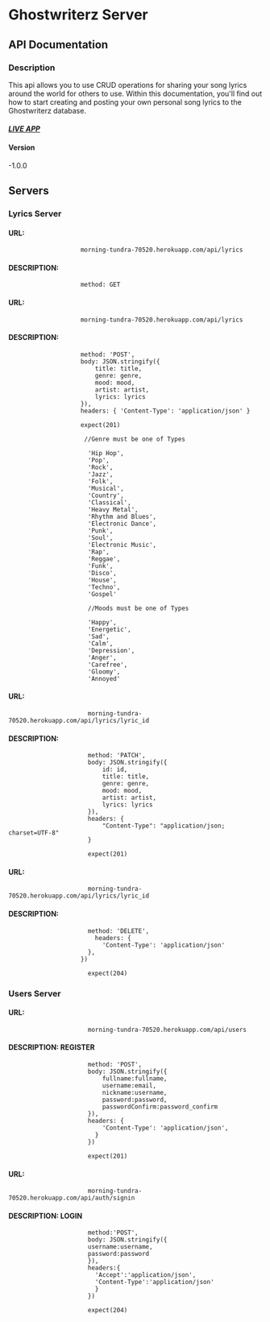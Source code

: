 # Ghostwriterz Server

## API Documentation

### Description

This api allows you to use CRUD operations for sharing your song lyrics around the world for others to use. Within this documentation, you'll find out how to start creating and posting your own personal song lyrics to the Ghostwriterz database.

#### *[LIVE APP](https://ghostwriterz-app.vercel.app/)*

#### Version

-1.0.0

## Servers

### Lyrics Server

#### URL: 

```
                    morning-tundra-70520.herokuapp.com/api/lyrics
```

#### DESCRIPTION:

 

``` 
                    method: GET 
```

#### URL: 

```
                    morning-tundra-70520.herokuapp.com/api/lyrics
```

#### DESCRIPTION: 

``` 
                    method: 'POST',
                    body: JSON.stringify({
                        title: title,
                        genre: genre,
                        mood: mood,
                        artist: artist,
                        lyrics: lyrics
                    }),
                    headers: { 'Content-Type': 'application/json' }

                    expect(201)
```      
```
                     //Genre must be one of Types

                      'Hip Hop',
                      'Pop',
                      'Rock',
                      'Jazz',
                      'Folk',
                      'Musical',
                      'Country',
                      'Classical',
                      'Heavy Metal',
                      'Rhythm and Blues',
                      'Electronic Dance',
                      'Punk',
                      'Soul',
                      'Electronic Music',
                      'Rap',
                      'Reggae',
                      'Funk',
                      'Disco',
                      'House',
                      'Techno',
                      'Gospel'
``` 

```
                      //Moods must be one of Types

                      'Happy',
                      'Energetic',
                      'Sad',
                      'Calm',
                      'Depression',
                      'Anger',
                      'Carefree',
                      'Gloomy',
                      'Annoyed'
``` 

#### URL:

```
                      morning-tundra-70520.herokuapp.com/api/lyrics/lyric_id
```

#### DESCRIPTION: 

```
                      method: 'PATCH',
                      body: JSON.stringify({
                          id: id,
                          title: title,
                          genre: genre,
                          mood: mood,
                          artist: artist,
                          lyrics: lyrics
                      }),
                      headers: {
                          "Content-Type": "application/json; charset=UTF-8"
                      }

                      expect(201)
``` 

#### URL: 

```
                      morning-tundra-70520.herokuapp.com/api/lyrics/lyric_id
```

#### DESCRIPTION: 

```
                      method: 'DELETE',
                        headers: {
                          'Content-Type': 'application/json'
                      },
                    })

                      expect(204)
``` 

### Users Server

#### URL: 

```
                      morning-tundra-70520.herokuapp.com/api/users
```

#### DESCRIPTION: REGISTER

```
                      method: 'POST',
                      body: JSON.stringify({
                          fullname:fullname,
                          username:email,
                          nickname:username,
                          password:password,
                          passwordConfirm:password_confirm
                      }),
                      headers: {
                          'Content-Type': 'application/json',
                        }
                      })

                      expect(201)
``` 

#### URL: 

```
                      morning-tundra-70520.herokuapp.com/api/auth/signin
```

#### DESCRIPTION: LOGIN

```
                      method:'POST',
                      body: JSON.stringify({
                      username:username,
                      password:password
                      }),
                      headers:{
                        'Accept':'application/json',
                        'Content-Type':'application/json'
                        }
                      })

                      expect(204)
```

               
